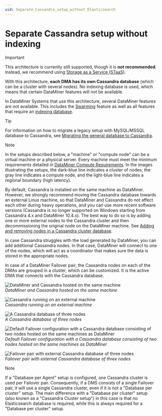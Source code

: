 ```yaml
---
uid: Separate_Cassandra_setup_without_Elasticsearch
---
```


# Separate Cassandra setup without indexing

> [!IMPORTANT]
> This architecture is currently still supported, though it is **not recommended**. Instead, we recommend using [Storage as a Service (STaaS)](xref:STaaS).

With this architecture, **each DMA has its own Cassandra database** (which can be a cluster with several nodes). No indexing database is used, which means that certain DataMiner features will not be available.

In DataMiner Systems that use this architecture, several DataMiner features are not available. This includes the [Swarming](xref:Swarming) feature as well as all features that require an [indexing database](xref:Indexing_Database).

> [!TIP]
> For information on how to migrate a legacy setup with MySQL/MSSQL database to Cassandra, see [Migrating the general database to Cassandra](xref:Migrating_the_general_database_to_Cassandra).

> [!NOTE]
> In the setups described below, a "machine" or "compute node" can be a virtual machine or a physical server. Every machine must meet the minimum requirements detailed in [DataMiner Compute Requirements](xref:DataMiner_Compute_Requirements). In the images illustrating the setups, the dark-blue line indicates a cluster of nodes, the gray line indicates a compute node, and the light-blue line indicates a regional boundary (high latency).

By default, Cassandra is installed on the same machine as DataMiner. However, we strongly recommend moving the Cassandra database towards an external Linux machine, so that DataMiner and Cassandra do not affect each other during heavy operations, and you can use more recent software versions (Cassandra is no longer supported on Windows starting from Cassandra 4.x and DataMiner 10.4.x). The best way to do so is by adding one or more external nodes to the Cassandra cluster and then decommissioning the original node on the DataMiner machine. See [Adding and removing nodes in a Cassandra cluster database](xref:Scale_Cassandra_Database).

In case Cassandra struggles with the load generated by DataMiner, you can add additional Cassandra nodes. In that case, DataMiner will connect to one of the nodes, which will act as a coordinator that makes sure the data is stored in the appropriate nodes.

In case of a DataMiner Failover pair, the Cassandra nodes on each of the DMAs are grouped in a cluster, which can be customized. It is the active DMA that connects with the Cassandra database.

![DataMiner and Cassandra hosted on the same machine](~/dataminer/images/DataMiner-and-Cassandra.png)<br>
*DataMiner and Cassandra hosted on the same machine*

![Cassandra running on an external machine](~/dataminer/images/Cassandra-running-on-an-external-machine.png)<br>
*Cassandra running on an external machine*

![A Cassandra database of three nodes](~/dataminer/images/Cassandra-database-of-three-nodes.png)<br>
*A Cassandra database of three nodes*

![Default Failover configuration with a Cassandra database consisting of two nodes hosted on the same machines as DataMiner](~/dataminer/images/Default-Failover-configuration.png)<br>
*Default Failover configuration with a Cassandra database consisting of two nodes hosted on the same machines as DataMiner*

![Failover pair with external Cassandra database of three nodes](~/dataminer/images/Failover-pair-with-external-Cassandra-database-of-three-nodes.png)<br>
*Failover pair with external Cassandra database of three nodes*

> [!NOTE]
> If a "Database per Agent" setup is configured, one Cassandra cluster is used per Failover pair. Consequently, if a DMS consists of a single Failover pair, it will use a single Cassandra cluster, even if it is not a "Database per cluster" setup. The main difference with a "Database per cluster" setup (also known as a "Cassandra Cluster setup") in this case is that no Elasticsearch database is required, while this is always required for a "Database per cluster" setup.
